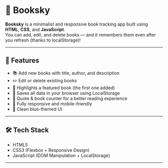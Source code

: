 # 📘 Booksky

**Booksky** is a minimalist and responsive book tracking app built using **HTML**, **CSS**, and **JavaScript**.  
You can add, edit, and delete books — and it remembers them even after you refresh (thanks to localStorage)!

---

## 🚀 Features

- 📚 Add new books with title, author, and description
- ✏️ Edit or delete existing books
- 🌟 Highlights a featured book (the first one added)
- 💾 Saves all data in your browser using LocalStorage
- 🧠 Quote & book counter for a better reading experience
- 📱 Fully responsive and mobile-friendly
- 💙 Clean blue-themed UI

---


## 🛠️ Tech Stack

- HTML5
- CSS3 (Flexbox + Responsive Design)
- JavaScript (DOM Manipulation + LocalStorage)

---
